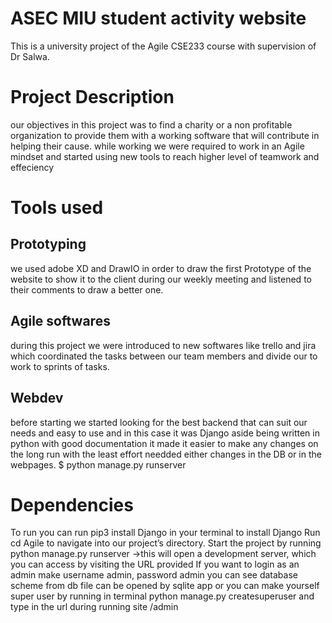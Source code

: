 # ASEC MIU student activity website
This is a university project of the Agile CSE233 course with supervision of Dr Salwa. 
# Project Description
our objectives in this project was to find a charity or a non profitable organization to provide them with a working software that will contribute in helping their cause.
while working we were required to work in an Agile mindset and started using new tools to reach higher level of teamwork and effeciency
# Tools used
## Prototyping 
we used adobe XD and DrawIO in order to draw the first Prototype of the website to show it to the client during our weekly meeting and listened to their comments to draw a better one.
## Agile softwares
during this project we were introduced to new softwares like trello and jira which coordinated the tasks between our team members and divide our to work to sprints of tasks.
## Webdev 
before starting we started looking for the best backend that can suit our needs and easy to use and in this case it was Django aside being written in python with good documentation it made it easier to make any changes on the long run with the least effort needded either changes in the DB or in the webpages.
 $ python manage.py runserver
# Dependencies

To run you can run pip3 install Django in your terminal to install Django
Run cd Agile to navigate into our project’s directory.
Start the project by running python manage.py runserver ->this will open a development server, which you can access by visiting the URL provided
If you want to login as an admin make username admin, password admin
you can see database scheme from db file can be opened by sqlite app or you can make yourself super user by running in terminal python manage.py createsuperuser and type in the url during running site /admin
